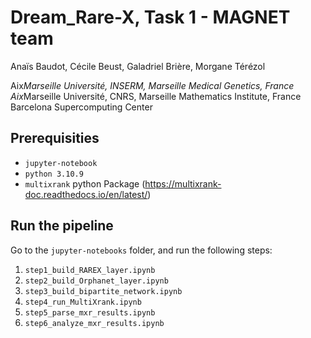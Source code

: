 # Dream_Rare-X, Task 1 - MAGNET team
Anaïs Baudot, Cécile Beust, Galadriel Brière, Morgane Térézol

Aix*Marseille Université, INSERM, Marseille Medical Genetics, France
Aix*Marseille Université, CNRS, Marseille Mathematics Institute, France
Barcelona Supercomputing Center

## Prerequisities
- `jupyter-notebook`
- `python 3.10.9`
- `multixrank` python Package (https://multixrank-doc.readthedocs.io/en/latest/)

## Run the pipeline
Go to the `jupyter-notebooks` folder, and run the following steps:

1) `step1_build_RAREX_layer.ipynb`
2) `step2_build_Orphanet_layer.ipynb`
3) `step3_build_bipartite_network.ipynb`
4) `step4_run_MultiXrank.ipynb`
5) `step5_parse_mxr_results.ipynb`
6) `step6_analyze_mxr_results.ipynb`

